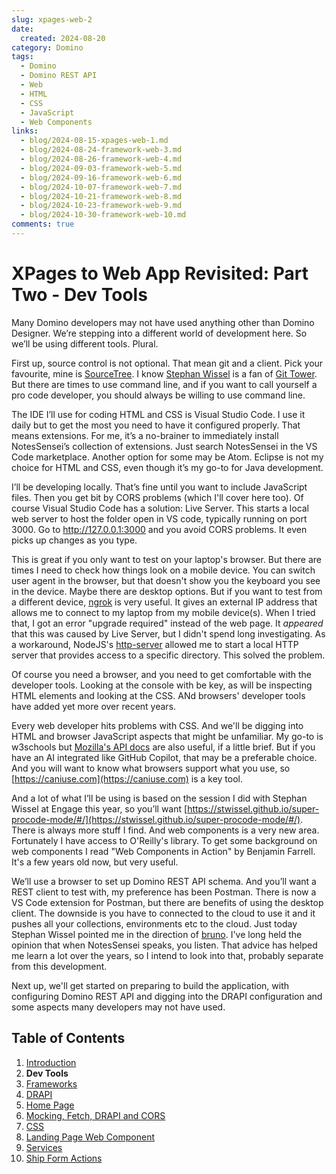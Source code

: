 ```yaml
---
slug: xpages-web-2
date: 
  created: 2024-08-20
category: Domino
tags: 
  - Domino
  - Domino REST API
  - Web
  - HTML
  - CSS
  - JavaScript
  - Web Components
links:
  - blog/2024-08-15-xpages-web-1.md
  - blog/2024-08-24-framework-web-3.md
  - blog/2024-08-26-framework-web-4.md
  - blog/2024-09-03-framework-web-5.md
  - blog/2024-09-16-framework-web-6.md
  - blog/2024-10-07-framework-web-7.md
  - blog/2024-10-21-framework-web-8.md
  - blog/2024-10-23-framework-web-9.md
  - blog/2024-10-30-framework-web-10.md
comments: true
---
```

# XPages to Web App Revisited: Part Two - Dev Tools

Many Domino developers may not have used anything other than Domino Designer. We’re stepping into a different world of development here. So we’ll be using different tools. Plural.

<!-- more -->

First up, source control is not optional. That mean git and a client. Pick your favourite, mine is [SourceTree](https://www.sourcetreeapp.com/). I know [Stephan Wissel](https://www.wissel.net) is a fan of [Git Tower](https://www.git-tower.com/). But there are times to use command line, and if you want to call yourself a pro code developer, you should always be willing to use command line.

The IDE I’ll use for coding HTML and CSS is Visual Studio Code. I use it daily but to get the most you need to have it configured properly. That means extensions. For me, it’s a no-brainer to immediately install NotesSensei’s collection of extensions. Just search NotesSensei in the VS Code marketplace. Another option for some may be Atom. Eclipse is not my choice for HTML and CSS, even though it’s my go-to for Java development.

I’ll be developing locally. That’s fine until you want to include JavaScript files. Then you get bit by CORS problems (which I'll cover here too). Of course Visual Studio Code has a solution: Live Server. This starts a local web server to host the folder open in VS code, typically running on port 3000. Go to http://127.0.0.1:3000 and you avoid CORS problems. It even picks up changes as you type.

This is great if you only want to test on your laptop's browser. But there are times I need to check how things look on a mobile device. You can switch user agent in the browser, but that doesn't show you the keyboard you see in the device. Maybe there are desktop options. But if you want to test from a different device, [ngrok](https://ngrok.com/) is very useful. It gives an external IP address that allows me to connect to my laptop from my mobile device(s). When I tried that, I got an error "upgrade required" instead of the web page. It _appeared_ that this was caused by Live Server, but I didn't spend long investigating. As a workaround, NodeJS's [http-server](https://www.npmjs.com/package/http-server) allowed me to start a local HTTP server that provides access to a specific directory. This solved the problem.

Of course you need a browser, and you need to get comfortable with the developer tools. Looking at the console with be key, as will be inspecting HTML elements and looking at the CSS. ANd browsers' developer tools have added yet more over recent years.

Every web developer hits problems with CSS. And we'll be digging into HTML and browser JavaScript aspects that might be unfamiliar. My go-to is w3schools but [Mozilla's API docs](https://developer.mozilla.org/) are also useful, if a little brief. But if you have an AI integrated like GitHub Copilot, that may be a preferable choice. And you will want to know what browsers support what you use, so [https://caniuse.com](https://caniuse.com) is a key tool.

And a lot of what I’ll be using is based on the session I did with Stephan Wissel at Engage this year, so you’ll want [https://stwissel.github.io/super-procode-mode/#/](https://stwissel.github.io/super-procode-mode/#/). There is always more stuff I find. And web components is a very new area. Fortunately I have access to O'Reilly's library. To get some background on web components I read "Web Components in Action" by Benjamin Farrell. It's a few years old now, but very useful.

We’ll use a browser to set up Domino REST API schema. And you’ll want a REST client to test with, my preference has been Postman. There is now a VS Code extension for Postman, but there are benefits of using the desktop client. The downside is you have to connected to the cloud to use it and it pushes all your collections, environments etc to the cloud. Just today Stephan Wissel pointed me in the direction of [bruno](https://www.usebruno.com/). I've long held the opinion that when NotesSensei speaks, you listen. That advice has helped me learn a lot over the years, so I intend to look into that, probably separate from this development.

Next up, we'll get started on preparing to build the application, with configuring Domino REST API and digging into the DRAPI configuration and some aspects many developers may not have used.

## Table of Contents

1. [Introduction](./2024-08-15-xpages-web-1.md)
1. **Dev Tools**
1. [Frameworks](./2024-08-24-framework-web-3.md)
1. [DRAPI](./2024-08-26-framework-web-4.md)
1. [Home Page](./2024-09-03-framework-web-5.md)
1. [Mocking, Fetch, DRAPI and CORS](./2024-09-16-framework-web-6.md)
1. [CSS](./2024-10-07-framework-web-7.md)
1. [Landing Page Web Component](./2024-10-21-framework-web-8.md)
1. [Services](./2024-10-23-framework-web-9.md)
1. [Ship Form Actions](./2024-10-30-framework-web-10.md)
